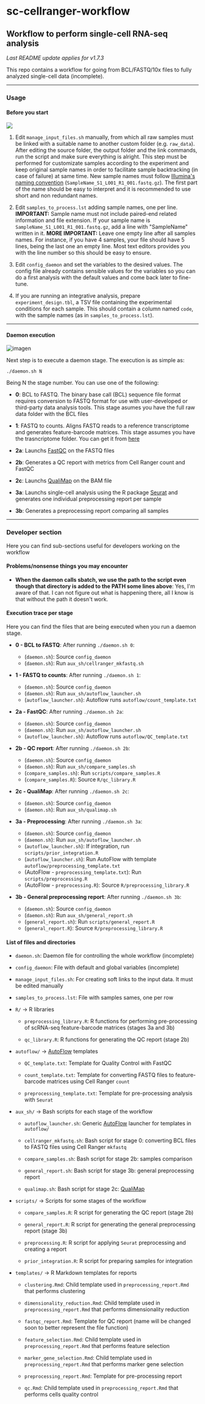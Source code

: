 # sc-cellranger-workflow

## Workflow to perform single-cell RNA-seq analysis

*Last README update applies for v1.7.3*

This repo contains a workflow for going from BCL/FASTQ/10x files to fully analyzed single-cell data (incomplete).

---

### Usage

#### Before you start

![](https://github.com/SergioAlias/sc-cellranger-workflow/assets/96663968/88c5749e-ce56-4474-9f97-488843dafa18)

1. Edit `manage_input_files.sh` manually, from which all raw samples must be linked with a suitable name to another custom folder (e.g. `raw_data`). After editing the source folder, the output folder and the link commands, run the script and make sure everything is alright. This step must be performed for customizate samples according to the experiment and keep original sample names in order to facilitate sample backtracking (in case of failure) at same time. New sample names must follow [Illumina's naming convention](https://support.illumina.com/help/BaseSpace_OLH_009008/Content/Source/Informatics/BS/NamingConvention_FASTQ-files-swBS.htm) (`SampleName_S1_L001_R1_001.fastq.gz`). The first part of the name should be easy to interpret and it is recommended to use short and non redundant names.

2. Edit `samples_to_process.lst` adding sample names, one per line. **IMPORTANT:** Sample name must not include paired-end related information and file extension. If your sample name is `SampleName_S1_L001_R1_001.fastq.gz`, add a line with "SampleName" written in it. **MORE IMPORTANT:** Leave one empty line after all samples names. For instance, if you have 4 samples, your file should have 5 lines, being the last one an empty line. Most text editors provides you with the line number so this should be easy to ensure.
3. Edit `config_daemon` and set the variables to the desired values. The config file already contains sensible values for the variables so you can do a first analysis with the default values and come back later to fine-tune.

4. If you are running an integrative analysis, prepare `experiment_design.tbl`, a TSV file containing the experimental conditions for each sample. This should contain a column named `code`, with the sample names (as in `samples_to_process.lst`).

---

#### Daemon execution

![imagen](https://github.com/SergioAlias/sc-cellranger-workflow/assets/96663968/6fd4492a-bd8c-48e2-93f7-996c5427ef13)

Next step is to execute a daemon stage. The execution is as simple as:

```
./daemon.sh N
```
Being N the stage number. You can use one of the following:

- **0**: BCL to FASTQ. The binary base call (BCL) sequence file format requires conversion to FASTQ format for use with user-developed or third-party data analysis tools. This stage asumes you have the full raw data folder with the BCL files

- **1**: FASTQ to counts. Aligns FASTQ reads to a reference transcriptome and generates feature-barcode matrices. This stage assumes you have the trasncriptome folder. You can get it from [here](https://support.10xgenomics.com/single-cell-gene-expression/software/downloads/latest/)

- **2a**: Launchs [FastQC](https://www.bioinformatics.babraham.ac.uk/projects/fastqc/) on the FASTQ files
- **2b**: Generates a QC report with metrics from Cell Ranger count and FastQC
- **2c**: Launchs [QualiMap](http://qualimap.conesalab.org/) on the BAM file

- **3a**: Launchs single-cell analysis using the R package [Seurat](https://satijalab.org/seurat/) and generates one individual preprocessing report per sample
- **3b**: Generates a preprocessing report comparing all samples

---

### Developer section

Here you can find sub-sections useful for developers working on the workflow

#### Problems/nonsense things you may encounter

- **When the daemon calls sbatch, we use the path to the script even though that directory is added to the PATH some lines above**: Yes, I'm aware of that. I can not figure out what is happening there, all I know is that without the path it doesn't work.

#### Execution trace per stage

Here you can find the files that are being executed when you run a daemon stage.

- **0 - BCL to FASTQ**: After running `./daemon.sh 0`:
    - (`daemon.sh`): Source `config_daemon`
    - (`daemon.sh`): Run `aux_sh/cellranger_mkfastq.sh`

- **1 - FASTQ to counts**: After running `./daemon.sh 1`:
    - (`daemon.sh`): Source `config_daemon`
    - (`daemon.sh`): Run `aux_sh/autoflow_launcher.sh`
    - (`autoflow_launcher.sh`): Autoflow runs `autoflow/count_template.txt`

- **2a - FastQC**: After running `./daemon.sh 2a`:
    - (`daemon.sh`): Source `config_daemon`
    - (`daemon.sh`): Run `aux_sh/autoflow_launcher.sh`
    - (`autoflow_launcher.sh`): Autoflow runs `autoflow/QC_template.txt`

- **2b - QC report**: After running `./daemon.sh 2b`:
    - (`daemon.sh`): Source `config_daemon`
    - (`daemon.sh`): Run `aux_sh/compare_samples.sh`
    - (`compare_samples.sh`): Run `scripts/compare_samples.R`
    - (`compare_samples.R`): Source `R/qc_library.R`

- **2c - QualiMap**: After running `./daemon.sh 2c`:
    - (`daemon.sh`): Source `config_daemon`
    - (`daemon.sh`): Run `aux_sh/qualimap.sh`
    
- **3a - Preprocessing**: After running `./daemon.sh 3a`:
    - (`daemon.sh`): Source `config_daemon`
    - (`daemon.sh`): Run `aux_sh/autoflow_launcher.sh`
    - (`autoflow_launcher.sh`): If integration, run `scripts/prior_integration.R`
    - (`autoflow_launcher.sh`): Run AutoFlow with template `autoflow/preprocessing_template.txt`
    - (AutoFlow - `preprocessing_template.txt`): Run `scripts/preprocessing.R`
    - (AutoFlow - `preprocessing.R`): Source `R/preprocessing_library.R`
    
- **3b - General preprocessing report**: After running `./daemon.sh 3b`:
    - (`daemon.sh`): Source `config_daemon`
    - (`daemon.sh`): Run `aux_sh/general_report.sh`
    - (`general_report.sh`): Run `scripts/general_report.R`
    - (`general_report.R`): Source `R/preprocessing_library.R`


#### List of files and directories

- `daemon.sh`: Daemon file for controlling the whole workflow (incomplete)

- `config_daemon`: File with default and global variables (incomplete)

- `manage_input_files.sh`: For creating soft links to the input data. It must be edited manually

- `samples_to_process.lst`: File with samples sames, one per row

- `R/` -> R libraries
    - `preprocessing_library.R`: R functions for performing pre-processing of scRNA-seq feature-barcode matrices (stages 3a and 3b)

    - `qc_library.R`: R functions for generating the QC report (stage 2b)

- `autoflow/` -> [AutoFlow](https://github.com/seoanezonjic/autoflow) templates
    - `QC_template.txt`: Template for Quality Control with FastQC

    - `count_template.txt`: Template for converting FASTQ files to feature-barcode matrices using Cell Ranger `count`

    - `preprocessing_template.txt`: Template for pre-processing analysis with `Seurat`

- `aux_sh/` -> Bash scripts for each stage of the workflow
    - `autoflow_launcher.sh`: Generic [AutoFlow](https://github.com/seoanezonjic/autoflow) launcher for templates in `autoflow/`

    - `cellranger_mkfastq.sh`: Bash script for stage 0: converting BCL files to FASTQ files using Cell Ranger `mkfastq`

    - `compare_samples.sh`: Bash script for stage 2b: samples comparison

    - `general_report.sh`: Bash script for stage 3b: general preprocessing report

    - `qualimap.sh`: Bash script for stage 2c: [QualiMap](http://qualimap.conesalab.org/)

- `scripts/` -> Scripts for some stages of the workflow

    - `compare_samples.R`: R script for generating the QC report (stage 2b)

    - `general_report.R`: R script for generating the general preprocessing report (stage 3b)

    - `preprocessing.R`: R script for applying `Seurat` preprocessing and creating a report

    - `prior_integration.R`: R script for preparing samples for integration

- `templates/` -> R Markdown templates for reports

    - `clustering.Rmd`: Child template used in `preprocessing_report.Rmd` that performs clustering

    - `dimensionality_reduction.Rmd`: Child template used in `preprocessing_report.Rmd` that performs dimensionality reduction

    - `fastqc_report.Rmd`: Template for QC report (name will be changed soon to better represent the file function)

    - `feature_selection.Rmd`: Child template used in `preprocessing_report.Rmd` that performs feature selection

    - `marker_gene_selection.Rmd`: Child template used in `preprocessing_report.Rmd` that performs marker gene selection

    - `preprocessing_report.Rmd`: Template for pre-processing report

    - `qc.Rmd`: Child template used in `preprocessing_report.Rmd` that performs cells quality control


